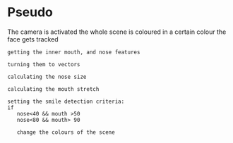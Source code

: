 # Pseudo
The camera is activated
  the whole scene is coloured in a certain colour
  the face gets tracked

    getting the inner mouth, and nose features

    turning them to vectors

    calculating the nose size

    calculating the mouth stretch 

    setting the smile detection criteria:
    if 
       nose<40 && mouth >50
       nose<80 && mouth> 90

       change the colours of the scene 
